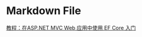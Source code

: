 ﻿
# Markdown File

[教程：在ASP.NET MVC Web 应用中使用 EF Core 入门](https://docs.microsoft.com/zh-cn/aspnet/core/data/ef-mvc/intro?view=aspnetcore-5.0)